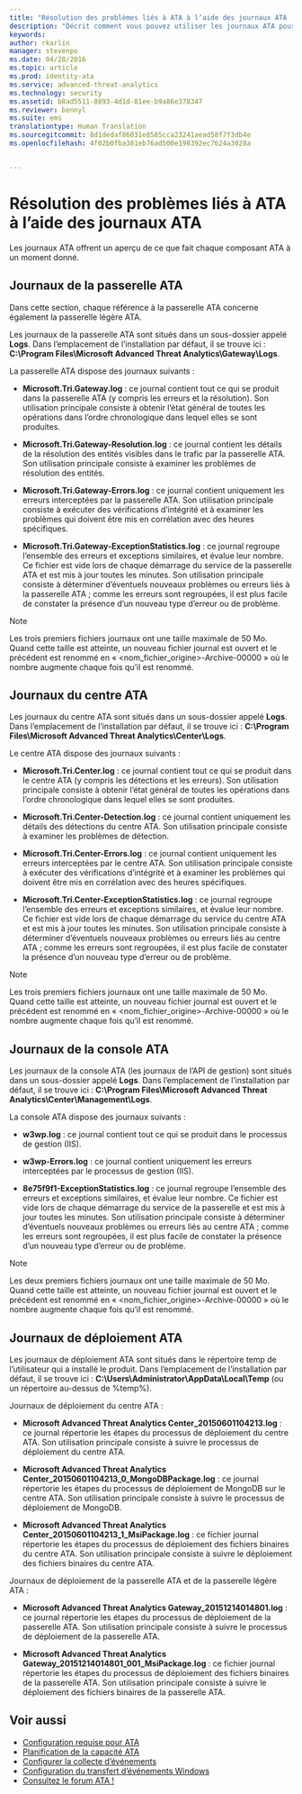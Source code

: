 ```yaml
---
title: "Résolution des problèmes liés à ATA à l’aide des journaux ATA | Microsoft Advanced Threat Analytics"
description: "Décrit comment vous pouvez utiliser les journaux ATA pour résoudre les problèmes"
keywords: 
author: rkarlin
manager: stevenpo
ms.date: 04/28/2016
ms.topic: article
ms.prod: identity-ata
ms.service: advanced-threat-analytics
ms.technology: security
ms.assetid: b8ad5511-8893-4d1d-81ee-b9a86e378347
ms.reviewer: bennyl
ms.suite: ems
translationtype: Human Translation
ms.sourcegitcommit: 8d1dedaf86031e8585cca23241aead58f7f3db4e
ms.openlocfilehash: 4f02b0fba381eb76ad500e198392ec7624a3028a


---
```


# Résolution des problèmes liés à ATA à l’aide des journaux ATA
Les journaux ATA offrent un aperçu de ce que fait chaque composant ATA à un moment donné.

## Journaux de la passerelle ATA
Dans cette section, chaque référence à la passerelle ATA concerne également la passerelle légère ATA. 

Les journaux de la passerelle ATA sont situés dans un sous-dossier appelé **Logs**. Dans l’emplacement de l’installation par défaut, il se trouve ici : **C:\Program Files\Microsoft Advanced Threat Analytics\Gateway\Logs**.

La passerelle ATA dispose des journaux suivants :

-   **Microsoft.Tri.Gateway.log** : ce journal contient tout ce qui se produit dans la passerelle ATA (y compris les erreurs et la résolution). Son utilisation principale consiste à obtenir l’état général de toutes les opérations dans l’ordre chronologique dans lequel elles se sont produites.

-   **Microsoft.Tri.Gateway-Resolution.log** : ce journal contient les détails de la résolution des entités visibles dans le trafic par la passerelle ATA. Son utilisation principale consiste à examiner les problèmes de résolution des entités.

-   **Microsoft.Tri.Gateway-Errors.log** : ce journal contient uniquement les erreurs interceptées par la passerelle ATA. Son utilisation principale consiste à exécuter des vérifications d’intégrité et à examiner les problèmes qui doivent être mis en corrélation avec des heures spécifiques.

-   **Microsoft.Tri.Gateway-ExceptionStatistics.log** : ce journal regroupe l’ensemble des erreurs et exceptions similaires, et évalue leur nombre.
    Ce fichier est vide lors de chaque démarrage du service de la passerelle ATA et est mis à jour toutes les minutes. Son utilisation principale consiste à déterminer d’éventuels nouveaux problèmes ou erreurs liés à la passerelle ATA ; comme les erreurs sont regroupées, il est plus facile de constater la présence d’un nouveau type d’erreur ou de problème.

> [!NOTE]
> Les trois premiers fichiers journaux ont une taille maximale de 50 Mo. Quand cette taille est atteinte, un nouveau fichier journal est ouvert et le précédent est renommé en « &lt;nom_fichier_origine&gt;-Archive-00000 » où le nombre augmente chaque fois qu’il est renommé.

## Journaux du centre ATA
Les journaux du centre ATA sont situés dans un sous-dossier appelé **Logs**. Dans l’emplacement de l’installation par défaut, il se trouve ici : **C:\Program Files\Microsoft Advanced Threat Analytics\Center\Logs**.

Le centre ATA dispose des journaux suivants :

-   **Microsoft.Tri.Center.log** : ce journal contient tout ce qui se produit dans le centre ATA (y compris les détections et les erreurs). Son utilisation principale consiste à obtenir l’état général de toutes les opérations dans l’ordre chronologique dans lequel elles se sont produites.

-   **Microsoft.Tri.Center-Detection.log** : ce journal contient uniquement les détails des détections du centre ATA. Son utilisation principale consiste à examiner les problèmes de détection.

-   **Microsoft.Tri.Center-Errors.log** : ce journal contient uniquement les erreurs interceptées par le centre ATA. Son utilisation principale consiste à exécuter des vérifications d’intégrité et à examiner les problèmes qui doivent être mis en corrélation avec des heures spécifiques.

-   **Microsoft.Tri.Center-ExceptionStatistics.log** : ce journal regroupe l’ensemble des erreurs et exceptions similaires, et évalue leur nombre.
    Ce fichier est vide lors de chaque démarrage du service du centre ATA et est mis à jour toutes les minutes. Son utilisation principale consiste à déterminer d’éventuels nouveaux problèmes ou erreurs liés au centre ATA ; comme les erreurs sont regroupées, il est plus facile de constater la présence d’un nouveau type d’erreur ou de problème.

> [!NOTE]
> Les trois premiers fichiers journaux ont une taille maximale de 50 Mo. Quand cette taille est atteinte, un nouveau fichier journal est ouvert et le précédent est renommé en « &lt;nom_fichier_origine&gt;-Archive-00000 » où le nombre augmente chaque fois qu’il est renommé.

## Journaux de la console ATA
Les journaux de la console ATA (les journaux de l’API de gestion) sont situés dans un sous-dossier appelé **Logs**. Dans l’emplacement de l’installation par défaut, il se trouve ici : **C:\Program Files\Microsoft Advanced Threat Analytics\Center\Management\Logs**.

La console ATA dispose des journaux suivants :

-   **w3wp.log** : ce journal contient tout ce qui se produit dans le processus de gestion (IIS).


-   **w3wp-Errors.log** : ce journal contient uniquement les erreurs interceptées par le processus de gestion (IIS).


-   **8e75f9f1-ExceptionStatistics.log** : ce journal regroupe l’ensemble des erreurs et exceptions similaires, et évalue leur nombre.
    Ce fichier est vide lors de chaque démarrage du service de la passerelle et est mis à jour toutes les minutes. Son utilisation principale consiste à déterminer d’éventuels nouveaux problèmes ou erreurs liés au centre ATA ; comme les erreurs sont regroupées, il est plus facile de constater la présence d’un nouveau type d’erreur ou de problème.

> [!NOTE]
> Les deux premiers fichiers journaux ont une taille maximale de 50 Mo. Quand cette taille est atteinte, un nouveau fichier journal est ouvert et le précédent est renommé en « &lt;nom_fichier_origine&gt;-Archive-00000 » où le nombre augmente chaque fois qu’il est renommé.

## Journaux de déploiement ATA
Les journaux de déploiement ATA sont situés dans le répertoire temp de l’utilisateur qui a installé le produit. Dans l’emplacement de l’installation par défaut, il se trouve ici : **C:\Users\Administrator\AppData\Local\Temp** (ou un répertoire au-dessus de %temp%).

Journaux de déploiement du centre ATA :

-   **Microsoft Advanced Threat Analytics Center_20150601104213.log** : ce journal répertorie les étapes du processus de déploiement du centre ATA. Son utilisation principale consiste à suivre le processus de déploiement du centre ATA.

-   **Microsoft Advanced Threat Analytics Center_20150601104213_0_MongoDBPackage.log** : ce journal répertorie les étapes du processus de déploiement de MongoDB sur le centre ATA. Son utilisation principale consiste à suivre le processus de déploiement de MongoDB.

-   **Microsoft Advanced Threat Analytics Center_20150601104213_1_MsiPackage.log** : ce fichier journal répertorie les étapes du processus de déploiement des fichiers binaires du centre ATA. Son utilisation principale consiste à suivre le déploiement des fichiers binaires du centre ATA.

Journaux de déploiement de la passerelle ATA et de la passerelle légère ATA :

-   **Microsoft Advanced Threat Analytics Gateway_20151214014801.log** : ce journal répertorie les étapes du processus de déploiement de la passerelle ATA. Son utilisation principale consiste à suivre le processus de déploiement de la passerelle ATA.

-   **Microsoft Advanced Threat Analytics Gateway_20151214014801_001_MsiPackage.log** : ce fichier journal répertorie les étapes du processus de déploiement des fichiers binaires de la passerelle ATA. Son utilisation principale consiste à suivre le déploiement des fichiers binaires de la passerelle ATA.

## Voir aussi
- [Configuration requise pour ATA](/advanced-threat-analytics/plan-design/ata-prerequisites)
- [Planification de la capacité ATA](/advanced-threat-analytics/plan-design/ata-capacity-planning)
- [Configurer la collecte d’événements](/advanced-threat-analytics/deploy-use/configure-event-collection)
- [Configuration du transfert d’événements Windows](/advanced-threat-analytics/deploy-use/configure-event-collection#configuring-windows-event-forwarding)
- [Consultez le forum ATA !](https://social.technet.microsoft.com/Forums/security/home?forum=mata)



<!--HONumber=Jun16_HO4-->


